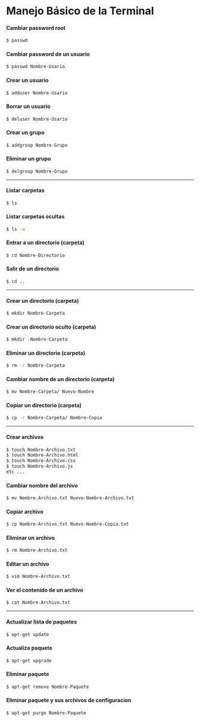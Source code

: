 # Manejo Básico de la Terminal

#### Cambiar password root
```sh
$ passwd
```
#### Cambiar password de un usuario
```sh
$ passwd Nombre-Usario
```
#### Crear un usuario
```sh
$ adduser Nombre-Usario
```
#### Borrar un usuario
```sh
$ deluser Nombre-Usario
```
#### Crear un grupo
```sh
$ addgroup Nombre-Grupo
```
#### Eliminar un grupo
```sh
$ delgroup Nombre-Grupo
```
----
#### Listar carpetas
```sh
$ ls
```
#### Listar carpetas ocultas
```sh
$ ls -a
```
#### Entrar a un directorio (carpeta)
```sh
$ cd Nombre-Directorio
```
#### Salir de un directorio
```sh
$ cd ..
```
---
#### Crear un directorio (carpeta)
```sh
$ mkdir Nombre-Carpeta
```
#### Crear un directorio oculto (carpeta)
```sh
$ mkdir .Nombre-Carpeta
```
#### Eliminar un directorio (carpeta)
```sh
$ rm -r Nombre-Carpeta
```

#### Cambiar nombre de un directorio (carpeta)
```sh
$ mv Nombre-Carpeta/ Nuevo-Nombre 
```
#### Copiar un directorio (carpeta)
```sh
$ cp -r Nombre-Carpeta/ Nombre-Copia 
```

---

#### Crear archivos
```sh
$ touch Nombre-Archivo.txt 
$ touch Nombre-Archivo.html
$ touch Nombre-Archivo.css
$ touch Nombre-Archivo.js  
etc ... 
```

#### Cambiar nombre del archivo
```sh
$ mv Nombre-Archivo.txt Nuevo-Nombre-Archivo.txt
```
#### Copiar archivo
```sh
$ cp Nombre-Archivo.txt Nuevo-Nombre-Copia.txt
```
#### Eliminar un archivo
```sh
$ rm Nombre-Archivo.txt 
```
#### Editar un archivo
```sh
$ vim Nombre-Archivo.txt 
```
#### Ver el contenido de un archivo
```sh
$ cat Nombre-Archivo.txt 
```
---
#### Actualizar lista de paquetes
```sh
$ apt-get update
```
#### Actualiza paquete
```sh
$ apt-get upgrade 
```
#### Eliminar paquete
```sh
$ apt-get remove Nombre-Paquete
```
#### Eliminar paquete y sus archivos de configuracion
```sh
$ apt-get purge Nombre-Paquete
```
























